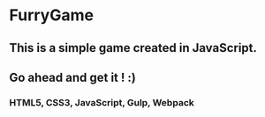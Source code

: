 # FurryGame

## This is a simple game created in JavaScript.
## Go ahead and get it ! :)

### HTML5, CSS3, JavaScript, Gulp, Webpack
